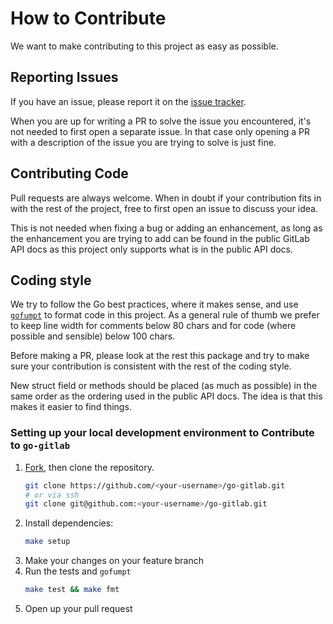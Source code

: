 # How to Contribute

We want to make contributing to this project as easy as possible.

## Reporting Issues

If you have an issue, please report it on the [issue tracker](https://github.com/xanzy/go-gitlab/issues).

When you are up for writing a PR to solve the issue you encountered, it's not
needed to first open a separate issue. In that case only opening a PR with a
description of the issue you are trying to solve is just fine.

## Contributing Code

Pull requests are always welcome. When in doubt if your contribution fits in with
the rest of the project, free to first open an issue to discuss your idea.

This is not needed when fixing a bug or adding an enhancement, as long as the
enhancement you are trying to add can be found in the public GitLab API docs as
this project only supports what is in the public API docs.

## Coding style

We try to follow the Go best practices, where it makes sense, and use
[`gofumpt`](https://github.com/mvdan/gofumpt) to format code in this project.
As a general rule of thumb we prefer to keep line width for comments below 80
chars and for code (where possible and sensible) below 100 chars.

Before making a PR, please look at the rest this package and try to make sure
your contribution is consistent with the rest of the coding style.

New struct field or methods should be placed (as much as possible) in the same
order as the ordering used in the public API docs. The idea is that this makes it
easier to find things.

### Setting up your local development environment to Contribute to `go-gitlab`

1. [Fork](https://github.com/xanzy/go-gitlab/fork), then clone the repository.
   ```sh
   git clone https://github.com/<your-username>/go-gitlab.git
   # or via ssh
   git clone git@github.com:<your-username>/go-gitlab.git
   ```
1. Install dependencies:
   ```sh
   make setup
   ```
1. Make your changes on your feature branch
1. Run the tests and `gofumpt`
   ```sh
   make test && make fmt
   ```
1. Open up your pull request
